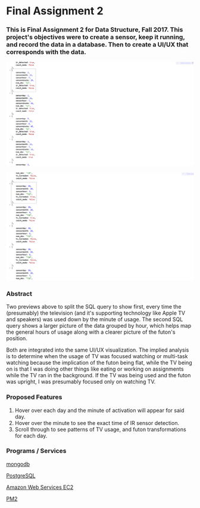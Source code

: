 # Final Assignment 2

### This is Final Assignment 2 for Data Structure, Fall 2017. This project's objectives were to create a sensor, keep it running, and record the data in a database. Then to create a UI/UX that corresponds with the data.

[![preview.png](https://github.com/benzyi/data-structures/blob/master/finalTwo/SQL.PNG)](http://ec2-18-216-156-193.us-east-2.compute.amazonaws.com:3000/)

[![preview.png](https://github.com/benzyi/data-structures/blob/master/finalTwo/SQLhr.PNG)](http://ec2-18-216-156-193.us-east-2.compute.amazonaws.com:3000/hour)

### Abstract
Two previews above to split the SQL query to show first, every time the (presumably) the television (and it's supporting technology like Apple TV and speakers) was used down by the minute of usage. The second SQL query shows a larger picture of the data grouped by hour, which helps map the general hours of usage along with a clearer picture of the futon's position. 

Both are integrated into the same UI/UX visualization. The implied analysis is to determine when the usage of TV was focused watching or multi-task watching because the implication of the futon being flat, while the TV being on is that I was doing other things like eating or working on assignments while the TV ran in the background. If the TV was being used and the futon was upright, I was presumably focused only on watching TV.

### Proposed Features
1. Hover over each day and the minute of activation will appear for said day.
2. Hover over the minute to see the exact time of IR sensor detection.
3. Scroll through to see patterns of TV usage, and futon transformations for each day.

### Programs / Services
[mongodb](https://www.mongodb.com/)

[PostgreSQL](https://www.postgresql.org/)

[Amazon Web Services EC2](https://aws.amazon.com/ec2/)

[PM2](http://pm2.keymetrics.io/)